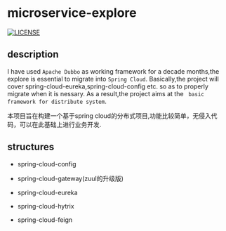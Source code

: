 # microservice-explore

[![LICENSE](https://img.shields.io/badge/license-Anti%20996-blue.svg)](https://github.com/996icu/996.ICU/blob/master/LICENSE)

## description
I have used   `Apache Dubbo` as working framework for a decade months,the explore is essential to migrate into `Spring Cloud`.
Basically,the project will cover spring-cloud-eureka,spring-cloud-config etc. so as to properly migrate when it is nessary.
As a result,the project aims at the ` basic framework for distribute system`.

本项目旨在构建一个基于spring cloud的分布式项目,功能比较简单，无侵入代码，可以在此基础上进行业务开发.

## structures

- spring-cloud-config

- spring-cloud-gateway(zuul的升级版)

- spring-cloud-eureka

- spring-cloud-hytrix

- spring-cloud-feign
